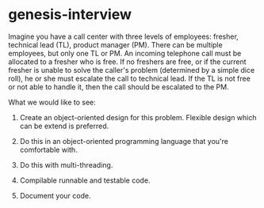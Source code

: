# genesis-interview

Imagine you have a call center with three levels of employees: fresher, technical lead (TL), product manager (PM). There can be multiple employees, but only one TL or PM. An incoming telephone call must be allocated to a fresher who is free. If no freshers are free, or if the current fresher is unable to solve the caller's problem (determined by a simple dice roll), he or she must escalate the call to technical lead. If the TL is not free or not able to handle it, then the call should be escalated to the PM.

What we would like to see:

1. Create an object-oriented design for this problem. Flexible design which can be extend is preferred.

2. Do this in an object-oriented programming language that you're comfortable with.

3. Do this with multi-threading.

4. Compilable runnable and testable code.

5. Document your code.